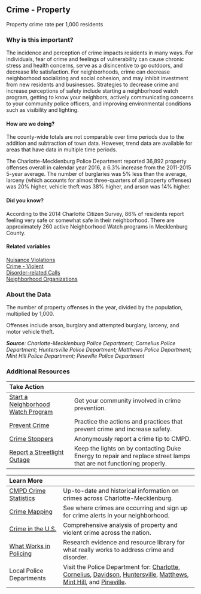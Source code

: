 ## Crime - Property
Property crime rate per 1,000 residents

### Why is this important?
The incidence and perception of crime impacts residents in many ways. For individuals, fear of crime and feelings of vulnerability can cause chronic stress and health concerns, serve as a disincentive to go outdoors, and decrease life satisfaction. For neighborhoods, crime can decrease neighborhood socializing and social cohesion, and may inhibit investment from new residents and businesses. Strategies to decrease crime and increase perceptions of safety include starting a neighborhood watch program, getting to know your neighbors, actively communicating concerns to your community police officers, and improving environmental conditions such as visibility and lighting.  

#### How are we doing?
The county-wide totals are not comparable over time periods due to the addition and subtraction of town data. However, trend data are available for areas that have data in multiple time periods. 

The Charlotte-Mecklenburg Police Department reported 36,892 property offenses overall in calendar year 2016, a 6.3% increase from the 2011-2015 5-year average. The number of burglaries was 5% less than the average, larceny (which accounts for almost three-quarters of all property offenses) was 20% higher, vehicle theft was 38% higher, and arson was 14% higher. 

#### Did you know?
According to the 2014 Charlotte Citizen Survey, 86% of residents report feeling very safe or somewhat safe in their neighborhood. There are approximately 260 active Neighborhood Watch programs in Mecklenburg County.		  
	
#### Related variables
<a href="javascript:void(0)" onclick="model.metricId = 'm32'">Nuisance Violations</a>  
<a href="javascript:void(0)" onclick="model.metricId = 'm58'">Crime - Violent</a>  
<a href="javascript:void(0)" onclick="model.metricId = 'm60'">Disorder-related Calls</a>  
<a href="javascript:void(0)" onclick="model.metricId = 'm73'">Neighborhood Organizations</a>  

### About the Data
The number of property offenses in the year, divided by the population, multiplied by 1,000. 

Offenses include arson, burglary and attempted burglary, larceny, and motor vehicle theft.

_**Source**: Charlotte-Mecklenburg Police Department; Cornelius Police Department; Huntersville Police Department; Matthews Police Department; Mint Hill Police Department; Pineville Police Department_

### Additional Resources
|Take Action |     |
|:- |:- |
|[Start a Neighborhood Watch Program](http://charlottenc.gov/CMPD/Safety/Pages/Community-Programs.aspx) |Get your community involved in crime prevention.
|[Prevent Crime](http://charlottenc.gov/CMPD/Safety/Pages/Safety-Tips.aspx)|Practice the actions and practices that prevent crime and increase safety.
| [Crime Stoppers](http://charlottenc.gov/CMPD/Safety/Pages/CrimeStoppers.aspx) |Anonymously report a crime tip to CMPD.
|[Report a Streetlight Outage](https://www.duke-energy.com/north-carolina-business/products/lighting/request-light-repair.asp) |Keep the lights on by contacting Duke Energy to repair and replace street lamps that are not functioning properly.

|Learn More |     |
|:- |:- |
|[CMPD Crime Statistics](http://charlottenc.gov/CMPD/Safety/Pages/CrimeStats.aspx)|Up-to-date and historical information on crimes across Charlotte-Mecklenburg.
|[Crime Mapping](http://www.crimemapping.com/map/agency/65) |See where crimes are occurring and sign up for crime alerts in your neighborhood. 
|[Crime in the U.S.](http://www.fbi.gov/stats-services/crimestats)|Comprehensive analysis of property and violent crime across the nation.
|[What Works in Policing](http://cebcp.org/evidence-based-policing/what-works-in-policing/) |Research evidence and resource library for what really works to address crime and disorder.
|Local Police Departments|Visit the Police Department for: [Charlotte](http://charlottenc.gov/cmpd/Pages/default.aspx), [Cornelius](http://www.cornelius.org/index.aspx?nid=189), [Davidson](http://www.ci.davidson.nc.us/index.aspx?NID=126), [Huntersville](http://www.huntersville.org/Departments/Police.aspx), [Matthews](http://matthewsnc.gov/pview.aspx?id=20737&catID=567), [Mint Hill](http://www.minthill.com/police_department.php?Police-Department-1), and [Pineville](http://www.pinevillencpolice.com/).
